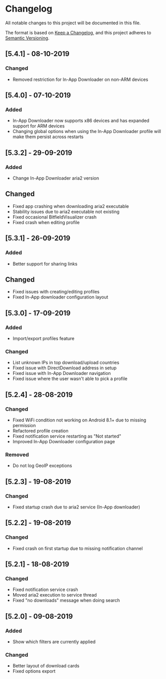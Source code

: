 # Changelog
All notable changes to this project will be documented in this file.

The format is based on [Keep a Changelog](https://keepachangelog.com/en/1.0.0/),
and this project adheres to [Semantic Versioning](https://semver.org/spec/v2.0.0.html).

## [5.4.1] - 08-10-2019
### Changed
- Removed restriction for In-App Downloader on non-ARM devices


## [5.4.0] - 07-10-2019
### Added
- In-App Downloader now supports x86 devices and has expanded support for ARM devices
- Changing global options when using the In-App Downloader profile will make them persist across restarts


## [5.3.2] - 29-09-2019
### Added
- Change In-App Downloader aria2 version

## Changed
- Fixed app crashing when downloading aria2 executable
- Stability issues due to aria2 executable not existing
- Fixed occasional BitfieldVisualizer crash
- Fixed crash when editing profile


## [5.3.1] - 26-09-2019
### Added
- Better support for sharing links

## Changed
- Fixed issues with creating/editing profiles
- Fixed In-App downloader configuration layout


## [5.3.0] - 17-09-2019
### Added
- Import/export profiles feature

### Changed
- List unknown IPs in top download/upload countries
- Fixed issue with DirectDownload address in setup
- Fixed issue with In-App Downloader navigation
- Fixed issue where the user wasn't able to pick a profile


## [5.2.4] - 28-08-2019
### Changed
- Fixed WiFi condition not working on Android 8.1+ due to missing permission
- Refactored profile creation
- Fixed notification service restarting as "Not started"
- Improved In-App Downloader configuration page

### Removed
- Do not log GeoIP exceptions


## [5.2.3] - 19-08-2019
### Changed
- Fixed startup crash due to aria2 service (In-App downloader)


## [5.2.2] - 19-08-2019
### Changed
- Fixed crash on first startup due to missing notification channel


## [5.2.1] - 18-08-2019
### Changed
- Fixed notification service crash
- Moved aria2 execution to service thread
- Fixed "no downloads" message when doing search


## [5.2.0] - 09-08-2019
### Added
- Show which filters are currently applied

### Changed
- Better layout of download cards
- Fixed options export